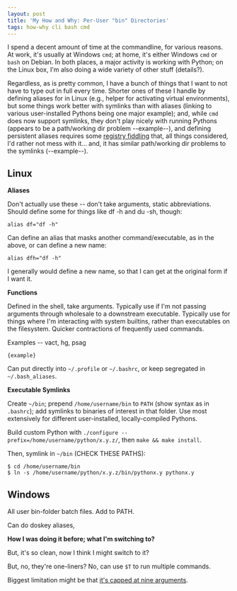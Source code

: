 ```yaml
---
layout: post
title: 'My How and Why: Per-User "bin" Directories'
tags: how-why cli bash cmd
---
```


I spend a decent amount of time at the commandline, for various reasons.
At work, it's usually at Windows ``cmd``; at home, it's either Windows ``cmd``
or ``bash`` on Debian. In both places, a major activity is working with Python;
on the Linux box, I'm also doing a wide variety of other stuff (details?).

Regardless, as is pretty common, I have a bunch of things that I want
to not have to type out in full every time. Shorter ones of these I handle by
defining aliases for in Linux (e.g., helper for activating virtual environments),
but some things work better with symlinks than with aliases (linking
to various user-installed Pythons being one major example); and, 
while ``cmd`` does now support symlinks, they don't play nicely with
running Pythons (appears to be a path/working dir problem --example--),
and defining persistent aliases requires some
[registry fiddling](https://stackoverflow.com/questions/20530996/aliases-in-windows-command-prompt)
that, all things considered, I'd rather not mess with it... and, it has
similar path/working dir problems to the symlinks (--example--).

Linux
-----

**Aliases**

Don't actually use these -- don't take arguments, static abbreviations.
Should define some for things like df -h and du -sh, though:

```
alias df="df -h"
```

Can define an alias that masks another command/executable, as in the above,
or can define a new name:

```
alias dfh="df -h"
```

I generally would define a new name, so that I can get at the
original form if I want it.

**Functions**

Defined in the shell, take arguments.
Typically use if I'm not passing arguments through
wholesale to a downstream executable. Typically use for things where I'm
interacting with system builtins, rather than executables on the
filesystem. Quicker contractions of frequently used commands.

Examples -- vact, hg, psag


```
{example}
```

Can put directly into ``~/.profile`` or ``~/.bashrc``,
or keep segregated in ``~/.bash_aliases``.


**Executable Symlinks**

Create ``~/bin``; prepend ``/home/username/bin`` to ``PATH``
(show syntax as in ``.bashrc``); add symlinks to binaries
of interest in that folder. Use most extensively for
different user-installed, locally-compiled Pythons.

Build custom Python with ``./configure --prefix=/home/username/python/x.y.z/``,
then ``make && make install``.

Then, symlink in ``~/bin`` (CHECK THESE PATHS):

```
$ cd /home/username/bin
$ ln -s /home/username/python/x.y.z/bin/pythonx.y pythonx.y
```



Windows
-------

All user bin-folder batch files. Add to PATH.



Can do doskey aliases, 



**How I was doing it before; what I'm switching to?**


But, it's so clean, now I think I might switch to it?

But, no, they're one-liners? No, can use ``$T`` to run multiple commands.

Biggest limitation might be that [it's capped at nine arguments](https://ss64.com/nt/doskey.html).

